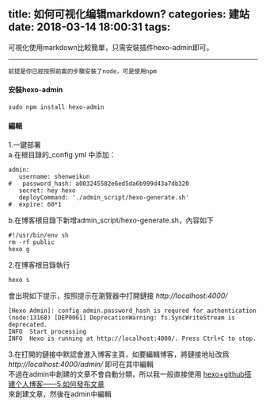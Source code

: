 title: 如何可视化编辑markdown?
categories: 建站
date: 2018-03-14 18:00:31
tags:
---
可視化使用markdown比較簡單，只需安裝插件hexo-admin即可。
<!--more-->  
***
```
前提是你已經按照前面的步驟安裝了node，可是使用npm  
```

#### 安裝hexo-admin 
```
sudo npm install hexo-admin  
```  

#### 編輯 
1.一鍵部署  
a.在根目錄的_config.yml 中添加：
```  
admin:
   username: shenweikun
#   password_hash: a003245582e6ed5da6b999d43a7db320
   secret: hey hexo
   deployCommand: './admin_script/hexo-generate.sh'
#  expire: 60*1
```  
b.在博客根目錄下新增admin_script/hexo-generate.sh，內容如下  
```  
#!/usr/bin/env sh
rm -rf public
hexo g
```  

2.在博客根目錄執行  

``` 
hexo s
```  
會出現如下提示，按照提示在瀏覽器中打開鏈接 *http://localhost:4000/*     
   
```   
[Hexo Admin]: config admin.password_hash is requred for authentication
(node:13168) [DEP0061] DeprecationWarning: fs.SyncWriteStream is deprecated.
INFO  Start processing
INFO  Hexo is running at http://localhost:4000/. Press Ctrl+C to stop.
```  

3.在打開的鏈接中默認會進入博客主頁，如要編輯博客，將鏈接地址改爲 *http://localhost:4000/admin/* 即可在其中編輯  
不過在admin中創建的文章不會自動分類，所以我一般直接使用
[hexo+github搭建个人博客——5.如何發布文章](http://shenweikun.top/2018/02/07/2018-02-07-hexo-github%E6%90%AD%E5%BB%BA%E4%B8%AA%E4%BA%BA%E5%8D%9A%E5%AE%A2/#%E5%A6%82%E4%BD%95%E5%8F%91%E5%B8%83%E6%96%87%E7%AB%A0%EF%BC%9F)    
來創建文章，然後在admin中編輯